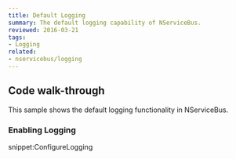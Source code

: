 ```yaml
---
title: Default Logging
summary: The default logging capability of NServiceBus.
reviewed: 2016-03-21
tags:
- Logging
related:
- nservicebus/logging
---
```


## Code walk-through

This sample shows the default logging functionality in NServiceBus.

### Enabling Logging

snippet:ConfigureLogging